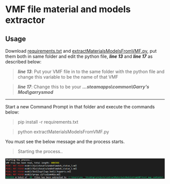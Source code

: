 # VMF file material and models extractor
## Usage
Download [requirements.txt](https://github.com/yunusemregul/extractMaterialsModelsFromVMF/blob/main/requirements.txt?raw=true) and [extractMaterialsModelsFromVMF.py](https://github.com/yunusemregul/extractMaterialsModelsFromVMF/blob/main/extractMaterialsModelsFromVMF.py?raw=true), put them both in same folder and edit the python file, ***line 13*** and ***line 17*** as described below:

> ***line 13***: Put your VMF file in to the same folder with the python file and change this variable to be the name of that VMF

> ***line 17***: Change this to be your ***...steamapps\common\Garry's Mod\garrysmod***

***

Start a new Command Prompt in that folder and execute the commands below:
> pip install -r requirements.txt

> python extractMaterialsModelsFromVMF.py

You must see the below message and the process starts.
> Starting the process..

![1](https://github.com/yunusemregul/extractMaterialsModelsFromVMF/blob/main/screenshot.png?raw=true)